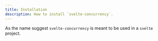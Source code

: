 ```yaml
---
title: Installation
description: How to install `svelte-concurrency`.
---
```


As the name suggest `svelte-concurrency` is meant to be used in a `svelte` project.
